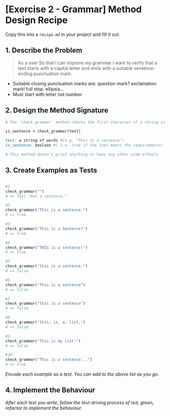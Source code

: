 # [Exercise 2 - Grammar] Method Design Recipe

Copy this into a `recipe.md` in your project and fill it out.

## 1. Describe the Problem

> As a user
> So that I can improve my grammar
> I want to verify that a text starts with a capital letter and ends with a suitable sentence-ending punctuation mark.

* Suitable closing punctuation marks are: question mark? exclamation mark! full stop. ellipsis...
* Must start with letter not number


## 2. Design the Method Signature

```ruby
# The `check_grammar` method checks the first character of a string is a capital letter and the last is a closing punctuation mark.

is_sentence = check_grammar(text)

text: a string of words #(e.g. "This is a sentence")
is_sentence: boolean #( i.e. true if the text meets the requirements)

# This method doesn't print anything or have any other side effects
```

## 3. Create Examples as Tests

```ruby

#1
check_grammar("") 
# => fail "Not a sentence."

#2
check_grammar("This is a sentence.") 
# => true

#3
check_grammar("This is a Sentence?") 
# => true

#4
check_grammar("THIS is a sentence!") 
# => true

#5
check_grammar("this is a sentence.") 
# => false

#6
check_grammar("This is a sentence") 
# => false

#7
check_grammar("this is a sentence") 
# => false

#8
check_grammar("this, is, a, list,") 
# => false

#9
check_grammar("This is my list:") 
# => false

#10
check_grammar("This is a sentence...") 
# => true

```

_Encode each example as a test. You can add to the above list as you go._

## 4. Implement the Behaviour

_After each test you write, follow the test-driving process of red, green, refactor to implement the behaviour._